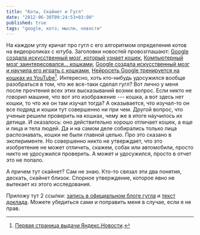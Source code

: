 ```yaml
---
title: "Коты, Скайнет и Гугл"
date: "2012-06-30T09:24:53+03:00"
published: true
tags: "google, котэ, мысли, новости"
---
```


На каждом углу кричат про гугл с его алгоритмом определения котов на видеороликах с ютуба. Заголовки новостей провозглашают: [Google создала искусственный мозг, который узнает кошек](http://mir24.tv/news/hi-tech/5151190), [Компьютерный мозг заинтересовался… кошками](http://www.isra.com/news/151591), [Google создала искусственный мозг и научила его играть с кошками](http://ru.tsn.ua/nauka_it/google-sozdala-iskusstvennyy-mozg-i-nauchila-ego-igrat-s-koshkami.html), [Нейросеть Google тренируется на кошках из YouTube](http://www.vesti.ru/doc.html?id=830822)[^1]. Интересно, хоть кто-нибудь удосужился вообще разобраться в том, что же все-таки сделал гугл? Вот лично у меня после прочтения всех этих высказываний возник вопрос. Если никто не говорил машине, что вот это изображение --- кошка, а вот здесь нет кошки, то что же он там изучал тогда? А оказывается, что изучал-то он все подряд и кошки тут совершенно ни при чем. Другой вопрос, что ученые решили проверить на кошках, чему же в итоге научилось их детище. И оказалось: оно действительно хорошо отличает кошек, а еще и лица и тела людей. Да и на самом деле собирались только лица распознавать, кошки не были главной целью. Про это сказано в эксперименте. Но совершенно никто не утверждает, что это изобретение не может отличить, скажем, собак или автомобили, просто никто не удосужился проверить. А может и удосужился, просто в отчет это не попало.

А причем тут скайнет? Сам не знаю. Кто-то связал эти два понятия, дескать, скайнет близок. Спорное утверждение, которое явно не вытекает из этого исследования.

Приложу тут 2 ссылки: [запись в официальном блоге гугла](http://googleblog.blogspot.com/2012/06/using-large-scale-brain-simulations-for.html) и
[текст доклада](http://static.googleusercontent.com/external_content/untrusted_dlcp/research.google.com/en//archive/unsupervised_icml2012.pdf). Можете убедиться сами и поправить меня в случае, если я не прав.

[^1]: [Первая страница выдачи Яндекс.Новости](http://news.yandex.by/yandsearch?cl4url=news.israelinfo.ru%2Ftechnology%2F41728).